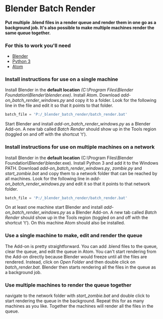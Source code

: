 # Blender Batch Render

#### Put multiple .blend files in a render queue and render them in one go as a background job. It's also possible to make multiple machines render the same queue together.

### For this to work you'll need
- [Blender](https://www.blender.org) 
- [Python 3](https://www.python.org)
- [Atom](https://atom.io)

### Install instructions for use on a single machine

Install Blender in the **default location** *(C:\Program Files\Blender Foundation\Blender\blender.exe)*. Install Atom. Download *add-on_batch_render_windows.py* and copy it to a folder. Look for the following line in the file  and edit it so that it points to that folder.
```python
batch_file = 'P:/_blender_batch_render/batch_render.bat'
```
Start Blender and install *add-on_batch_render_windows.py* as a Blender Add-on. A new tab called *Batch Render* should show up in the Tools region (toggled on and off with the shortcut 't'). 

### Install instructions for use on multiple machines on a network

Install Blender in the **default location** (C:\Program Files\Blender Foundation\Blender\blender.exe).
Install Python 3 and add it to the Windows PATH. Download *add-on_batch_render_windows.py*, *zombie.py* and *start_zombie.bat* and copy them to a network folder that can be reached by all machines. Look for the following line in *add-on_batch_render_windows.py*  and edit it so that it points to that network folder.
```python
batch_file = 'P:/_blender_batch_render/batch_render.bat'
```
On at least one machine start Blender and install *add-on_batch_render_windows.py* as a Blender Add-on. A new tab called *Batch Render* should show up in the Tools region (toggled on and off with the shortcut 't'). On this machine Atom should also be installed.

### Use a single machine to make, edit and render the queue

The Add-on is pretty straightforward. You can add .blend files to the queue, clear the queue, and edit the queue in Atom. You can't start rendering from the Add-on directly because Blender would freeze until all the files are rendered. Instead, click on *Open Folder* and then double click on *batch_render.bat*. Blender then starts rendering all the files in the queue as a background job.  

### Use multiple machines to render the queue together

navigate to the network folder with *start_zombie.bat* and double click to start rendering the queue in the background. Repeat this for as many machines as you like. Together the machines will render all the files in the queue.
